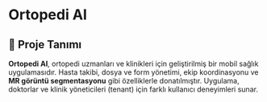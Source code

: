 # Ortopedi AI
## 📱 Proje Tanımı

**Ortopedi AI**, ortopedi uzmanları ve klinikleri için geliştirilmiş bir mobil sağlık uygulamasıdır. Hasta takibi, dosya ve form yönetimi, ekip koordinasyonu ve **MR görüntü segmentasyonu** gibi özelliklerle donatılmıştır. Uygulama, doktorlar ve klinik yöneticileri (tenant) için farklı kullanıcı deneyimleri sunar. 
